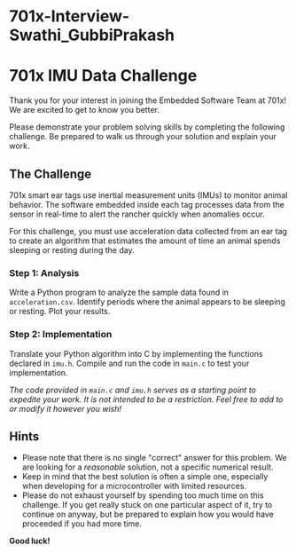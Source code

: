 # 701x-Interview-Swathi_GubbiPrakash
# 701x IMU Data Challenge
Thank you for your interest in joining the Embedded Software Team at 701x! We
are excited to get to know you better.

Please demonstrate your problem solving skills by completing the following
challenge. Be prepared to walk us through your solution and explain your work.

## The Challenge
701x smart ear tags use inertial measurement units (IMUs) to monitor animal
behavior. The software embedded inside each tag processes data from the sensor
in real-time to alert the rancher quickly when anomalies occur.

For this challenge, you must use acceleration data collected from an ear tag to
create an algorithm that estimates the amount of time an animal spends sleeping
or resting during the day.

### Step 1: Analysis
Write a Python program to analyze the sample data found in `acceleration.csv`.
Identify periods where the animal appears to be sleeping or resting. Plot your
results.

### Step 2: Implementation
Translate your Python algorithm into C by implementing the functions declared in
`imu.h`. Compile and run the code in `main.c` to test your implementation.

_The code provided in `main.c` and `imu.h` serves as a starting point to
expedite your work. It is not intended to be a restriction. Feel free to add to
or modify it however you wish!_

## Hints
* Please note that there is no single "correct" answer for this problem. We are
looking for a _reasonable_ solution, not a specific numerical result.
* Keep in mind that the best solution is often a simple one, especially when
developing for a microcontroller with limited resources.
* Please do not exhaust yourself by spending too much time on this challenge. If
you get really stuck on one particular aspect of it, try to continue on anyway,
but be prepared to explain how you would have proceeded if you had more time.

**Good luck!**

